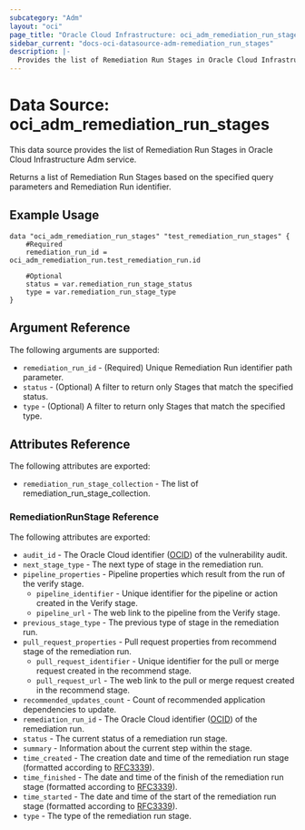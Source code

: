 ```yaml
---
subcategory: "Adm"
layout: "oci"
page_title: "Oracle Cloud Infrastructure: oci_adm_remediation_run_stages"
sidebar_current: "docs-oci-datasource-adm-remediation_run_stages"
description: |-
  Provides the list of Remediation Run Stages in Oracle Cloud Infrastructure Adm service
---
```


# Data Source: oci_adm_remediation_run_stages
This data source provides the list of Remediation Run Stages in Oracle Cloud Infrastructure Adm service.

Returns a list of Remediation Run Stages based on the specified query parameters and Remediation Run identifier.

## Example Usage

```hcl
data "oci_adm_remediation_run_stages" "test_remediation_run_stages" {
	#Required
	remediation_run_id = oci_adm_remediation_run.test_remediation_run.id

	#Optional
	status = var.remediation_run_stage_status
	type = var.remediation_run_stage_type
}
```

## Argument Reference

The following arguments are supported:

* `remediation_run_id` - (Required) Unique Remediation Run identifier path parameter.
* `status` - (Optional) A filter to return only Stages that match the specified status.
* `type` - (Optional) A filter to return only Stages that match the specified type.


## Attributes Reference

The following attributes are exported:

* `remediation_run_stage_collection` - The list of remediation_run_stage_collection.

### RemediationRunStage Reference

The following attributes are exported:

* `audit_id` - The Oracle Cloud identifier ([OCID](https://docs.cloud.oracle.com/iaas/Content/General/Concepts/identifiers.htm)) of the vulnerability audit.
* `next_stage_type` - The next type of stage in the remediation run.
* `pipeline_properties` - Pipeline properties which result from the run of the verify stage.
	* `pipeline_identifier` - Unique identifier for the pipeline or action created in the Verify stage.
	* `pipeline_url` - The web link to the pipeline from the Verify stage.
* `previous_stage_type` - The previous type of stage in the remediation run.
* `pull_request_properties` - Pull request properties from recommend stage of the remediation run.
	* `pull_request_identifier` - Unique identifier for the pull or merge request created in the recommend stage.
	* `pull_request_url` - The web link to the pull or merge request created in the recommend stage.
* `recommended_updates_count` - Count of recommended application dependencies to update.
* `remediation_run_id` - The Oracle Cloud identifier ([OCID](https://docs.cloud.oracle.com/iaas/Content/General/Concepts/identifiers.htm)) of the remediation run.
* `status` - The current status of a remediation run stage.
* `summary` - Information about the current step within the stage.
* `time_created` - The creation date and time of the remediation run stage (formatted according to [RFC3339](https://datatracker.ietf.org/doc/html/rfc3339)).
* `time_finished` - The date and time of the finish of the remediation run stage (formatted according to [RFC3339](https://datatracker.ietf.org/doc/html/rfc3339)).
* `time_started` - The date and time of the start of the remediation run stage (formatted according to [RFC3339](https://datatracker.ietf.org/doc/html/rfc3339)).
* `type` - The type of the remediation run stage.

